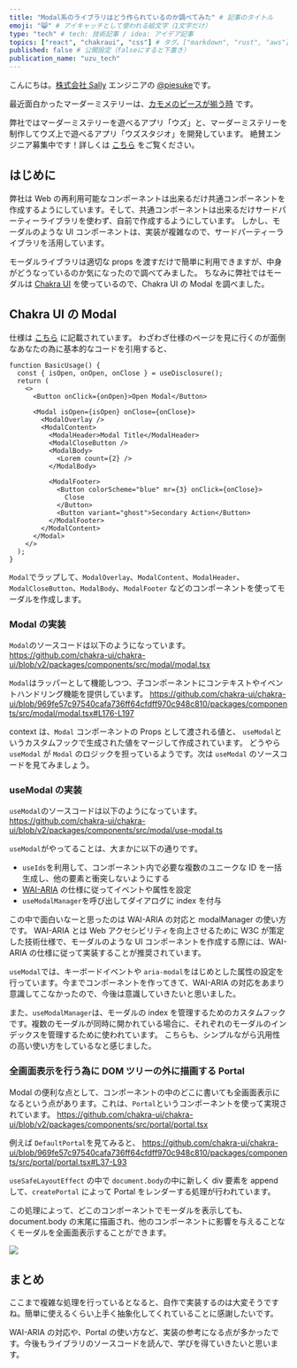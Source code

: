 ```yaml
---
title: "Modal系のライブラリはどう作られているのか調べてみた" # 記事のタイトル
emoji: "😸" # アイキャッチとして使われる絵文字（1文字だけ）
type: "tech" # tech: 技術記事 / idea: アイデア記事
topics: ["react", "chakraui", "css"] # タグ。["markdown", "rust", "aws"]のように指定する
published: false # 公開設定（falseにすると下書き）
publication_name: "uzu_tech"
---
```


こんにちは。[株式会社 Sally](https://sally-inc.jp/) エンジニアの [@piesuke](https://x.com/piesuke27)です。

最近面白かったマーダーミステリーは、[カモメのピースが揃う時](https://mdms.jp/scenarios/2909) です。

弊社ではマーダーミステリーを遊べるアプリ「ウズ」と、マーダーミステリーを制作してウズ上で遊べるアプリ「ウズスタジオ」を開発しています。
絶賛エンジニア募集中です！詳しくは [こちら](https://sally-inc.super.site/) をご覧ください。

## はじめに

弊社は Web の再利用可能なコンポーネントは出来るだけ共通コンポーネントを作成するようにしています。そして、共通コンポーネントは出来るだけサードパーティーライブラリを使わず、自前で作成するようにしています。
しかし、モーダルのような UI コンポーネントは、実装が複雑なので、サードパーティーライブラリを活用しています。

モーダルライブラリは適切な props を渡すだけで簡単に利用できますが、中身がどうなっているのか気になったので調べてみました。
ちなみに弊社ではモーダルは [Chakra UI](https://chakra-ui.com/) を使っているので、Chakra UI の Modal を調べました。

## Chakra UI の Modal

仕様は [こちら](https://v2.chakra-ui.com/docs/components/modal) に記載されています。
わざわざ仕様のページを見に行くのが面倒なあなたの為に基本的なコードを引用すると、

```tsx
function BasicUsage() {
  const { isOpen, onOpen, onClose } = useDisclosure();
  return (
    <>
      <Button onClick={onOpen}>Open Modal</Button>

      <Modal isOpen={isOpen} onClose={onClose}>
        <ModalOverlay />
        <ModalContent>
          <ModalHeader>Modal Title</ModalHeader>
          <ModalCloseButton />
          <ModalBody>
            <Lorem count={2} />
          </ModalBody>

          <ModalFooter>
            <Button colorScheme="blue" mr={3} onClick={onClose}>
              Close
            </Button>
            <Button variant="ghost">Secondary Action</Button>
          </ModalFooter>
        </ModalContent>
      </Modal>
    </>
  );
}
```

`Modal`でラップして、`ModalOverlay`、`ModalContent`、`ModalHeader`、`ModalCloseButton`、`ModalBody`、`ModalFooter` などのコンポーネントを使ってモーダルを作成します。

### Modal の実装

`Modal`のソースコードは以下のようになっています。
https://github.com/chakra-ui/chakra-ui/blob/v2/packages/components/src/modal/modal.tsx

`Modal`はラッパーとして機能しつつ、子コンポーネントにコンテキストやイベントハンドリング機能を提供しています。
https://github.com/chakra-ui/chakra-ui/blob/969fe57c97540cafa736ff64cfdff970c948c810/packages/components/src/modal/modal.tsx#L176-L197

context は、`Modal` コンポーネントの Props として渡される値と、 `useModal`というカスタムフックで生成された値をマージして作成されています。
どうやら `useModal` が `Modal` のロジックを担っているようです。次は `useModal` のソースコードを見てみましょう。

### useModal の実装

`useModal`のソースコードは以下のようになっています。
https://github.com/chakra-ui/chakra-ui/blob/v2/packages/components/src/modal/use-modal.ts

`useModal`がやってることは、大まかに以下の通りです。

- `useIds`を利用して、コンポーネント内で必要な複数のユニークな ID を一括生成し、他の要素と衝突しないようにする
- [WAI-ARIA](https://www.w3.org/WAI/ARIA/apg/patterns/dialog-modal/) の仕様に従ってイベントや属性を設定
- `useModalManager`を呼び出してダイアログに index を付与

この中で面白いなーと思ったのは WAI-ARIA の対応と modalManager の使い方です。
WAI-ARIA とは Web アクセシビリティを向上させるために W3C が策定した技術仕様で、モーダルのような UI コンポーネントを作成する際には、WAI-ARIA の仕様に従って実装することが推奨されています。

`useModal`では、キーボードイベントや `aria-modal`をはじめとした属性の設定を行っています。今までコンポーネントを作ってきて、WAI-ARIA の対応をあまり意識してこなかったので、今後は意識していきたいと思いました。

また、`useModalManager`は、モーダルの index を管理するためのカスタムフックです。複数のモーダルが同時に開かれている場合に、それぞれのモーダルのインデックスを管理するために使われています。
こちらも、シンプルながら汎用性の高い使い方をしているなと感じました。

### 全画面表示を行う為に DOM ツリーの外に描画する Portal

Modal の便利な点として、コンポーネントの中のどこに書いても全画面表示になるという点があります。これは、`Portal`というコンポーネントを使って実現されています。
https://github.com/chakra-ui/chakra-ui/blob/v2/packages/components/src/portal/portal.tsx

例えば `DefaultPortal`を見てみると、
https://github.com/chakra-ui/chakra-ui/blob/969fe57c97540cafa736ff64cfdff970c948c810/packages/components/src/portal/portal.tsx#L37-L93

`useSafeLayoutEffect` の中で `document.body`の中に新しく div 要素を append して、`createPortal` によって Portal をレンダーする処理が行われています。

この処理によって、どこのコンポーネントでモーダルを表示しても、document.body の末尾に描画され、他のコンポーネントに影響を与えることなくモーダルを全画面表示することができます。

![](/images/modal-portal.png)

## まとめ

ここまで複雑な処理を行っているとなると、自作で実装するのは大変そうですね。簡単に使えるくらい上手く抽象化してくれていることに感謝したいです。

WAI-ARIA の対応や、Portal の使い方など、実装の参考になる点が多かったです。今後もライブラリのソースコードを読んで、学びを得ていきたいと思います。

